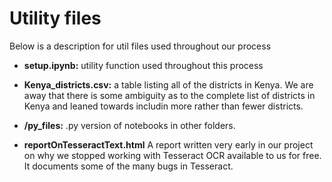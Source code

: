 # Utility files

Below is a description for util files used throughout our process

* **setup.ipynb:** utility function used throughout this process

* **Kenya_districts.csv:** a table listing all of the districts in Kenya. We are away that there is some ambiguity as to the complete list of districts in Kenya and leaned towards includin more rather than fewer districts. 

* **/py_files:** .py version of notebooks in other folders.

* **reportOnTesseractText.html** A report written very early in our project on why we stopped working with Tesseract OCR available to us for free. It documents some of the many bugs in Tesseract.